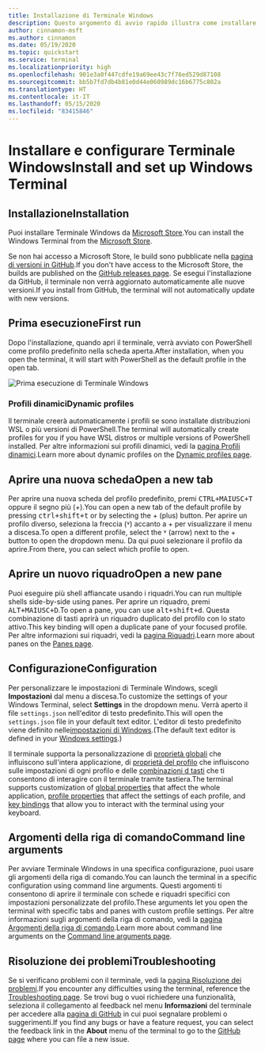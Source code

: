 ```yaml
---
title: Installazione di Terminale Windows
description: Questo argomento di avvio rapido illustra come installare ed eseguire Terminale Windows.
author: cinnamon-msft
ms.author: cinnamon
ms.date: 05/19/2020
ms.topic: quickstart
ms.service: terminal
ms.localizationpriority: high
ms.openlocfilehash: 901e3a0f447cdfe19a69ee43c7f76ed529d87108
ms.sourcegitcommit: bb5b7fd7db4b81e0d44e060989dc16b6775c802a
ms.translationtype: HT
ms.contentlocale: it-IT
ms.lasthandoff: 05/15/2020
ms.locfileid: "83415846"
---
```

# <a name="install-and-set-up-windows-terminal"></a><span data-ttu-id="f96bf-103">Installare e configurare Terminale Windows</span><span class="sxs-lookup"><span data-stu-id="f96bf-103">Install and set up Windows Terminal</span></span>

## <a name="installation"></a><span data-ttu-id="f96bf-104">Installazione</span><span class="sxs-lookup"><span data-stu-id="f96bf-104">Installation</span></span>

<span data-ttu-id="f96bf-105">Puoi installare Terminale Windows da [Microsoft Store](https://aka.ms/terminal).</span><span class="sxs-lookup"><span data-stu-id="f96bf-105">You can install the Windows Terminal from the [Microsoft Store](https://aka.ms/terminal).</span></span>

<span data-ttu-id="f96bf-106">Se non hai accesso a Microsoft Store, le build sono pubblicate nella [pagina di versioni in GitHub](https://github.com/microsoft/terminal/releases).</span><span class="sxs-lookup"><span data-stu-id="f96bf-106">If you don't have access to the Microsoft Store, the builds are published on the [GitHub releases page](https://github.com/microsoft/terminal/releases).</span></span> <span data-ttu-id="f96bf-107">Se esegui l'installazione da GitHub, il terminale non verrà aggiornato automaticamente alle nuove versioni.</span><span class="sxs-lookup"><span data-stu-id="f96bf-107">If you install from GitHub, the terminal will not automatically update with new versions.</span></span>

## <a name="first-run"></a><span data-ttu-id="f96bf-108">Prima esecuzione</span><span class="sxs-lookup"><span data-stu-id="f96bf-108">First run</span></span>

<span data-ttu-id="f96bf-109">Dopo l'installazione, quando apri il terminale, verrà avviato con PowerShell come profilo predefinito nella scheda aperta.</span><span class="sxs-lookup"><span data-stu-id="f96bf-109">After installation, when you open the terminal, it will start with PowerShell as the default profile in the open tab.</span></span>

![Prima esecuzione di Terminale Windows](./images/first-run.png)

### <a name="dynamic-profiles"></a><span data-ttu-id="f96bf-111">Profili dinamici</span><span class="sxs-lookup"><span data-stu-id="f96bf-111">Dynamic profiles</span></span>

<span data-ttu-id="f96bf-112">Il terminale creerà automaticamente i profili se sono installate distribuzioni WSL o più versioni di PowerShell.</span><span class="sxs-lookup"><span data-stu-id="f96bf-112">The terminal will automatically create profiles for you if you have WSL distros or multiple versions of PowerShell installed.</span></span> <span data-ttu-id="f96bf-113">Per altre informazioni sui profili dinamici, vedi la [pagina Profili dinamici](./dynamic-profiles.md).</span><span class="sxs-lookup"><span data-stu-id="f96bf-113">Learn more about dynamic profiles on the [Dynamic profiles page](./dynamic-profiles.md).</span></span>

## <a name="open-a-new-tab"></a><span data-ttu-id="f96bf-114">Aprire una nuova scheda</span><span class="sxs-lookup"><span data-stu-id="f96bf-114">Open a new tab</span></span>

<span data-ttu-id="f96bf-115">Per aprire una nuova scheda del profilo predefinito, premi <kbd>CTRL+MAIUSC+T</kbd> oppure il segno più (+).</span><span class="sxs-lookup"><span data-stu-id="f96bf-115">You can open a new tab of the default profile by pressing <kbd>ctrl+shift+t</kbd> or by selecting the + (plus) button.</span></span> <span data-ttu-id="f96bf-116">Per aprire un profilo diverso, seleziona la freccia (˅) accanto a + per visualizzare il menu a discesa.</span><span class="sxs-lookup"><span data-stu-id="f96bf-116">To open a different profile, select the ˅ (arrow) next to the + button to open the dropdown menu.</span></span> <span data-ttu-id="f96bf-117">Da qui puoi selezionare il profilo da aprire.</span><span class="sxs-lookup"><span data-stu-id="f96bf-117">From there, you can select which profile to open.</span></span>

## <a name="open-a-new-pane"></a><span data-ttu-id="f96bf-118">Aprire un nuovo riquadro</span><span class="sxs-lookup"><span data-stu-id="f96bf-118">Open a new pane</span></span>

<span data-ttu-id="f96bf-119">Puoi eseguire più shell affiancate usando i riquadri.</span><span class="sxs-lookup"><span data-stu-id="f96bf-119">You can run multiple shells side-by-side using panes.</span></span> <span data-ttu-id="f96bf-120">Per aprire un riquadro, premi <kbd>ALT+MAIUSC+D</kbd>.</span><span class="sxs-lookup"><span data-stu-id="f96bf-120">To open a pane, you can use <kbd>alt+shift+d</kbd>.</span></span> <span data-ttu-id="f96bf-121">Questa combinazione di tasti aprirà un riquadro duplicato del profilo con lo stato attivo.</span><span class="sxs-lookup"><span data-stu-id="f96bf-121">This key binding will open a duplicate pane of your focused profile.</span></span> <span data-ttu-id="f96bf-122">Per altre informazioni sui riquadri, vedi la [pagina Riquadri](./panes.md).</span><span class="sxs-lookup"><span data-stu-id="f96bf-122">Learn more about panes on the [Panes page](./panes.md).</span></span>

## <a name="configuration"></a><span data-ttu-id="f96bf-123">Configurazione</span><span class="sxs-lookup"><span data-stu-id="f96bf-123">Configuration</span></span>

<span data-ttu-id="f96bf-124">Per personalizzare le impostazioni di Terminale Windows, scegli **Impostazioni** dal menu a discesa.</span><span class="sxs-lookup"><span data-stu-id="f96bf-124">To customize the settings of your Windows Terminal, select **Settings** in the dropdown menu.</span></span> <span data-ttu-id="f96bf-125">Verrà aperto il file `settings.json` nell'editor di testo predefinito.</span><span class="sxs-lookup"><span data-stu-id="f96bf-125">This will open the `settings.json` file in your default text editor.</span></span> <span data-ttu-id="f96bf-126">L'editor di testo predefinito viene definito nelle[impostazioni di Windows](ms-settings:defaultapps).</span><span class="sxs-lookup"><span data-stu-id="f96bf-126">(The default text editor is defined in your [Windows settings](ms-settings:defaultapps).)</span></span>

<span data-ttu-id="f96bf-127">Il terminale supporta la personalizzazione di [proprietà globali](./customize-settings/global-settings.md) che influiscono sull'intera applicazione, di [proprietà del profilo](./customize-settings/profile-settings.md) che influiscono sulle impostazioni di ogni profilo e delle [combinazioni d tasti](./customize-settings/key-bindings.md) che ti consentono di interagire con il terminale tramite tastiera.</span><span class="sxs-lookup"><span data-stu-id="f96bf-127">The terminal supports customization of [global properties](./customize-settings/global-settings.md) that affect the whole application, [profile properties](./customize-settings/profile-settings.md) that affect the settings of each profile, and [key bindings](./customize-settings/key-bindings.md) that allow you to interact with the terminal using your keyboard.</span></span>

## <a name="command-line-arguments"></a><span data-ttu-id="f96bf-128">Argomenti della riga di comando</span><span class="sxs-lookup"><span data-stu-id="f96bf-128">Command line arguments</span></span>

<span data-ttu-id="f96bf-129">Per avviare Terminale Windows in una specifica configurazione, puoi usare gli argomenti della riga di comando.</span><span class="sxs-lookup"><span data-stu-id="f96bf-129">You can launch the terminal in a specific configuration using command line arguments.</span></span> <span data-ttu-id="f96bf-130">Questi argomenti ti consentono di aprire il terminale con schede e riquadri specifici con impostazioni personalizzate del profilo.</span><span class="sxs-lookup"><span data-stu-id="f96bf-130">These arguments let you open the terminal with specific tabs and panes with custom profile settings.</span></span> <span data-ttu-id="f96bf-131">Per altre informazioni sugli argomenti della riga di comando, vedi la [pagina Argomenti della riga di comando](./command-line-arguments.md).</span><span class="sxs-lookup"><span data-stu-id="f96bf-131">Learn more about command line arguments on the [Command line arguments page](./command-line-arguments.md).</span></span>

## <a name="troubleshooting"></a><span data-ttu-id="f96bf-132">Risoluzione dei problemi</span><span class="sxs-lookup"><span data-stu-id="f96bf-132">Troubleshooting</span></span>

<span data-ttu-id="f96bf-133">Se si verificano problemi con il terminale, vedi la [pagina Risoluzione dei problemi](./troubleshooting.md).</span><span class="sxs-lookup"><span data-stu-id="f96bf-133">If you encounter any difficulties using the terminal, reference the [Troubleshooting page](./troubleshooting.md).</span></span> <span data-ttu-id="f96bf-134">Se trovi bug o vuoi richiedere una funzionalità, seleziona il collegamento al feedback nel menu **Informazioni** del terminale per accedere alla [pagina di GitHub](https://github.com/microsoft/terminal) in cui puoi segnalare problemi o suggerimenti.</span><span class="sxs-lookup"><span data-stu-id="f96bf-134">If you find any bugs or have a feature request, you can select the feedback link in the **About** menu of the terminal to go to the [GitHub page](https://github.com/microsoft/terminal) where you can file a new issue.</span></span>
